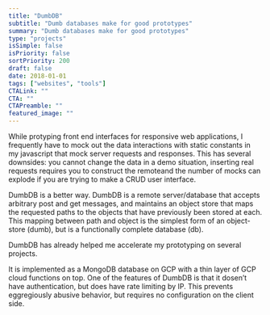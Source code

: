 ```yaml
---
title: "DumbDB"
subtitle: "Dumb databases make for good prototypes"
summary: "Dumb databases make for good prototypes"
type: "projects"
isSimple: false
isPriority: false
sortPriority: 200
draft: false
date: 2018-01-01
tags: ["websites", "tools"]
CTALink: ""
CTA: ""
CTAPreamble: ""
featured_image: ""
---
```


While protyping front end interfaces for responsive web applications, I frequently have to mock out the data interactions with static constants in my javascript that mock server requests and responses. This has several downsides: you cannot change the data in a demo situation, inserting real requests requires you to construct the remoteand the number of mocks can explode if you are trying to make a CRUD user interface.

DumbDB is a better way.  DumbDB is a remote server/database that accepts arbitrary post and get messages, and maintains an object store that maps the requested paths to the objects that have previously been stored at each.  This mapping between path and object is the simplest form of an object-store (dumb), but is a functionally complete database (db).

DumbDB has already helped me accelerate my prototyping on several projects.

It is implemented as a MongoDB database on GCP with a thin layer of GCP cloud functions on top. One of the features of DumbDB is that it dosen’t have authentication, but does have rate limiting by IP. This prevents eggregiously abusive behavior, but requires no configuration on the client side.
